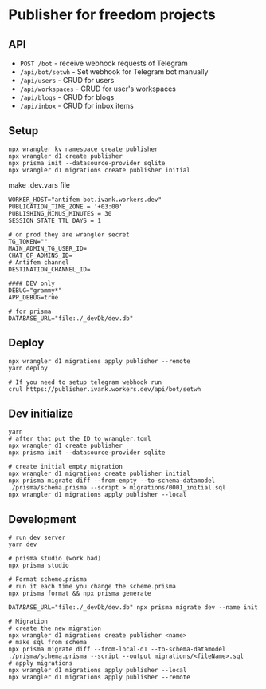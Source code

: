 # Publisher for freedom projects

## API

- `POST /bot` - receive webhook requests of Telegram
- `/api/bot/setwh` - Set webhook for Telegram bot manually
- `/api/users` - CRUD for users
- `/api/workspaces` - CRUD for user's workspaces
- `/api/blogs` - CRUD for blogs
- `/api/inbox` - CRUD for inbox items

## Setup

```
npx wrangler kv namespace create publisher
npx wrangler d1 create publisher
npx prisma init --datasource-provider sqlite
npx wrangler d1 migrations create publisher initial
```

make .dev.vars file

```
WORKER_HOST="antifem-bot.ivank.workers.dev"
PUBLICATION_TIME_ZONE = '+03:00'
PUBLISHING_MINUS_MINUTES = 30
SESSION_STATE_TTL_DAYS = 1

# on prod they are wrangler secret
TG_TOKEN=""
MAIN_ADMIN_TG_USER_ID=
CHAT_OF_ADMINS_ID=
# Antifem channel
DESTINATION_CHANNEL_ID=

#### DEV only
DEBUG="grammy*"
APP_DEBUG=true

# for prisma
DATABASE_URL="file:./_devDb/dev.db"
```

## Deploy

```
npx wrangler d1 migrations apply publisher --remote
yarn deploy

# If you need to setup telegram webhook run
crul https://publisher.ivank.workers.dev/api/bot/setwh
```

## Dev initialize

```
yarn
# after that put the ID to wrangler.toml
npx wrangler d1 create publisher
npx prisma init --datasource-provider sqlite

# create initial empty migration
npx wrangler d1 migrations create publisher initial
npx prisma migrate diff --from-empty --to-schema-datamodel ./prisma/schema.prisma --script > migrations/0001_initial.sql
npx wrangler d1 migrations apply publisher --local
```

## Development

```
# run dev server
yarn dev

# prisma studio (work bad)
npx prisma studio

# Format scheme.prisma
# run it each time you change the scheme.prisma
npx prisma format && npx prisma generate

DATABASE_URL="file:./_devDb/dev.db" npx prisma migrate dev --name init

# Migration
# create the new migration
npx wrangler d1 migrations create publisher <name>
# make sql from schema
npx prisma migrate diff --from-local-d1 --to-schema-datamodel ./prisma/schema.prisma --script --output migrations/<fileName>.sql
# apply migrations
npx wrangler d1 migrations apply publisher --local
npx wrangler d1 migrations apply publisher --remote
```
